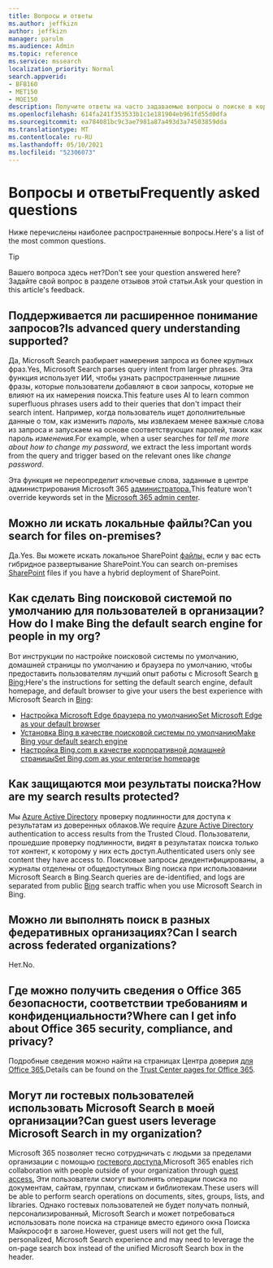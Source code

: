 ```yaml
---
title: Вопросы и ответы
ms.author: jeffkizn
author: jeffkizn
manager: parulm
ms.audience: Admin
ms.topic: reference
ms.service: mssearch
localization_priority: Normal
search.appverid:
- BFB160
- MET150
- MOE150
description: Получите ответы на часто задаваемые вопросы о поиске в корпоративной среде и Поиске (Майкрософт)
ms.openlocfilehash: 614fa241f353533b1c1e181904eb961fd55d0dfa
ms.sourcegitcommit: ea784081bc9c3ae7981a87a493d3a74503859dda
ms.translationtype: MT
ms.contentlocale: ru-RU
ms.lasthandoff: 05/10/2021
ms.locfileid: "52306073"
---
```

<!-- markdownlint-disable no-trailing-punctuation -->
# <a name="frequently-asked-questions"></a><span data-ttu-id="8f949-103">Вопросы и ответы</span><span class="sxs-lookup"><span data-stu-id="8f949-103">Frequently asked questions</span></span>

<span data-ttu-id="8f949-104">Ниже перечислены наиболее распространенные вопросы.</span><span class="sxs-lookup"><span data-stu-id="8f949-104">Here's a list of the most common questions.</span></span>

> [!TIP]
> <span data-ttu-id="8f949-105">Вашего вопроса здесь нет?</span><span class="sxs-lookup"><span data-stu-id="8f949-105">Don't see your question answered here?</span></span> <span data-ttu-id="8f949-106">Задайте свой вопрос в разделе отзывов этой статьи.</span><span class="sxs-lookup"><span data-stu-id="8f949-106">Ask your question in this article's feedback.</span></span>

## <a name="is-advanced-query-understanding-supported"></a><span data-ttu-id="8f949-107">Поддерживается ли расширенное понимание запросов?</span><span class="sxs-lookup"><span data-stu-id="8f949-107">Is advanced query understanding supported?</span></span>

<span data-ttu-id="8f949-108">Да, Microsoft Search разбирает намерения запроса из более крупных фраз.</span><span class="sxs-lookup"><span data-stu-id="8f949-108">Yes, Microsoft Search parses query intent from larger phrases.</span></span> <span data-ttu-id="8f949-109">Эта функция использует ИИ, чтобы узнать распространенные лишние фразы, которые пользователи добавляют в свои запросы, которые не влияют на их намерения поиска.</span><span class="sxs-lookup"><span data-stu-id="8f949-109">This feature uses AI to learn common superfluous phrases users add to their queries that don't impact their search intent.</span></span> <span data-ttu-id="8f949-110">Например, когда пользователь ищет дополнительные данные о том, как изменить *пароль,* мы извлекаем менее важные слова из запроса и запускаем на основе соответствующих паролей, таких как пароль *изменения.*</span><span class="sxs-lookup"><span data-stu-id="8f949-110">For example, when a user searches for *tell me more about how to change my password*, we extract the less important words from the query and trigger based on the relevant ones like *change password*.</span></span>
  
<span data-ttu-id="8f949-111">Эта функция не переопределит ключевые слова, заданные в центре администрирования Microsoft 365 [администратора.](https://admin.microsoft.com)</span><span class="sxs-lookup"><span data-stu-id="8f949-111">This feature won't override keywords set in the [Microsoft 365 admin center](https://admin.microsoft.com).</span></span>
  
## <a name="can-you-search-for-files-on-premises"></a><span data-ttu-id="8f949-112">Можно ли искать локальные файлы?</span><span class="sxs-lookup"><span data-stu-id="8f949-112">Can you search for files on-premises?</span></span>

<span data-ttu-id="8f949-113">Да.</span><span class="sxs-lookup"><span data-stu-id="8f949-113">Yes.</span></span> <span data-ttu-id="8f949-114">Вы можете искать локальное SharePoint [файлы,](http://sharepoint.com/) если у вас есть гибридное развертывание SharePoint.</span><span class="sxs-lookup"><span data-stu-id="8f949-114">You can search on-premises [SharePoint](http://sharepoint.com/) files if you have a hybrid deployment of SharePoint.</span></span>
  
## <a name="how-do-i-make-bing-the-default-search-engine-for-people-in-my-org"></a><span data-ttu-id="8f949-115">Как сделать Bing поисковой системой по умолчанию для пользователей в организации?</span><span class="sxs-lookup"><span data-stu-id="8f949-115">How do I make Bing the default search engine for people in my org?</span></span>

<span data-ttu-id="8f949-116">Вот инструкции по настройке поисковой системы по умолчанию, домашней страницы по умолчанию и браузера по умолчанию, чтобы предоставить пользователям лучший опыт работы с Microsoft Search [в Bing:](https://Bing.com)</span><span class="sxs-lookup"><span data-stu-id="8f949-116">Here's the instructions for setting the default search engine, default homepage, and default browser to give your users the best experience with Microsoft Search in [Bing](https://Bing.com):</span></span>

- [<span data-ttu-id="8f949-117">Настройка Microsoft Edge браузера по умолчанию</span><span class="sxs-lookup"><span data-stu-id="8f949-117">Set Microsoft Edge as your default browser</span></span>](/deployedge/edge-default-browser)
- [<span data-ttu-id="8f949-118">Установка Bing в качестве поисковой системы по умолчанию</span><span class="sxs-lookup"><span data-stu-id="8f949-118">Make Bing your default search engine</span></span>](set-default-search-engine.md)
- [<span data-ttu-id="8f949-119">Настройка Bing.com в качестве корпоративной домашней страницы</span><span class="sxs-lookup"><span data-stu-id="8f949-119">Set Bing.com as your enterprise homepage</span></span>](set-default-homepage.md)

## <a name="how-are-my-search-results-protected"></a><span data-ttu-id="8f949-120">Как защищаются мои результаты поиска?</span><span class="sxs-lookup"><span data-stu-id="8f949-120">How are my search results protected?</span></span>

<span data-ttu-id="8f949-121">Мы [Azure Active Directory](/azure/active-directory/) проверку подлинности для доступа к результатам из доверенных облаков.</span><span class="sxs-lookup"><span data-stu-id="8f949-121">We require [Azure Active Directory](/azure/active-directory/) authentication to access results from the Trusted Cloud.</span></span> <span data-ttu-id="8f949-122">Пользователи, прошедшие проверку подлинности, видят в результатах поиска только тот контент, к которому у них есть доступ.</span><span class="sxs-lookup"><span data-stu-id="8f949-122">Authenticated users only see content they have access to.</span></span> <span data-ttu-id="8f949-123">Поисковые запросы деидентифицированы, а [](https://Bing.com) журналы отделены от общедоступных Bing поиска при использовании Microsoft Search в Bing.</span><span class="sxs-lookup"><span data-stu-id="8f949-123">Search queries are de-identified, and logs are separated from public [Bing](https://Bing.com) search traffic when you use Microsoft Search in Bing.</span></span>

## <a name="can-i-search-across-federated-organizations"></a><span data-ttu-id="8f949-124">Можно ли выполнять поиск в разных федеративных организациях?</span><span class="sxs-lookup"><span data-stu-id="8f949-124">Can I search across federated organizations?</span></span>

<span data-ttu-id="8f949-125">Нет.</span><span class="sxs-lookup"><span data-stu-id="8f949-125">No.</span></span>

## <a name="where-can-i-get-info-about-office-365-security-compliance-and-privacy"></a><span data-ttu-id="8f949-126">Где можно получить сведения о Office 365 безопасности, соответствии требованиям и конфиденциальности?</span><span class="sxs-lookup"><span data-stu-id="8f949-126">Where can I get info about Office 365 security, compliance, and privacy?</span></span>

<span data-ttu-id="8f949-127">Подробные сведения можно найти на страницах Центра доверия [для Office 365.](https://www.microsoft.com/TrustCenter/CloudServices/office365/default.aspx)</span><span class="sxs-lookup"><span data-stu-id="8f949-127">Details can be found on the [Trust Center pages for Office 365](https://www.microsoft.com/TrustCenter/CloudServices/office365/default.aspx).</span></span>

## <a name="can-guest-users-leverage-microsoft-search-in-my-organization"></a><span data-ttu-id="8f949-128">Могут ли гостевых пользователей использовать Microsoft Search в моей организации?</span><span class="sxs-lookup"><span data-stu-id="8f949-128">Can guest users leverage Microsoft Search in my organization?</span></span>

<span data-ttu-id="8f949-129">Microsoft 365 позволяет тесно сотрудничать с людьми за пределами организации с помощью [гостевого доступа.](/microsoft-365/solutions/collaborate-with-people-outside-your-organization)</span><span class="sxs-lookup"><span data-stu-id="8f949-129">Microsoft 365 enables rich collaboration with people outside of your organization through [guest access.](/microsoft-365/solutions/collaborate-with-people-outside-your-organization)</span></span> <span data-ttu-id="8f949-130">Эти пользователи смогут выполнять операции поиска по документам, сайтам, группам, спискам и библиотекам.</span><span class="sxs-lookup"><span data-stu-id="8f949-130">These users will be able to perform search operations on documents, sites, groups, lists, and libraries.</span></span> <span data-ttu-id="8f949-131">Однако гостевых пользователей не будет получать полный, персонализированный, Microsoft Search и может потребоваться использовать поле поиска на странице вместо единого окна Поиска Майкрософт в загоне.</span><span class="sxs-lookup"><span data-stu-id="8f949-131">However, guest users will not get the full, personalized, Microsoft Search experience and may need to leverage the on-page search box instead of the unified Microsoft Search box in the header.</span></span>